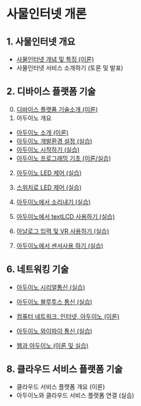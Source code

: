 # 사물인터넷 개론

## 1. 사물인터넷 개요
- [사물인터넷 개념 및 특징 (이론)](https://kwanulee.github.io/iot/docs/iot_overview/iot_concept.html)
- 사물인터넷 서비스 소개하기 (토론 및 발표)

## 2. 디바이스 플랫폼 기술 
0. [디바이스 플랫폼 기술소개 (이론)](https://kwanulee.github.io/iot/docs/device_platform/device_platform.html)
1. 아두이노 개요
  + [아두이노 소개 (이론)](https://kwanulee.github.io/iot/docs/starting_arduino/intro_arduino.html)
  + [아두이노 개발환경 설정 (실습)](https://kwanulee.github.io/iot/docs/starting_arduino/install_arduino_ide.html)
  + [아두이노 시작하기 (실습)](https://kwanulee.github.io/iot/docs/starting_arduino/start_arduino.html)
  + [아두이노 프로그래밍 기초 (이론/실습)](https://kwanulee.github.io/iot/docs/led_control/arduino_programming_basic.html)

2. [아두이노 LED 제어 (실습)](https://kwanulee.github.io/iot/docs/led_control/Arduino_LED_control.html)
3. [스위치로 LED 제어 (실습)](https://kwanulee.github.io/iot/docs/led_control/LED_control_with_switch.html)

4. [아두이노에서 소리내기 (실습)](https://kwanulee.github.io/iot/docs/sound_control/sound_control.html)
5. [아두이노에서 textLCD 사용하기 (실습)](https://kwanulee.github.io/iot/docs/text_lcd/text_lcd.html)

6. [아날로그 입력 및 VR 사용하기 (실습)](https://kwanulee.github.io/iot/docs/vr_input/vr_input.html)
7. [아두이노에서 센서사용 하기 (실습)](https://kwanulee.github.io/iot/docs/sensors/sensor.html)

<!--
- 아두이노로 모터 제어 (실습)
-->

## 6. 네트워킹 기술
- [아두이노 시리얼통신 (실습)](https://kwanulee.github.io/iot/docs/serial/serial.html)
- [아두이노 블루투스 통신 (실습)](https://kwanulee.github.io/iot/docs/bluetooth/bluetooth.html)

- [컴퓨터 네트워크, 인터넷, 아두이노 (이론)](https://kwanulee.github.io/iot/docs/internet/internet.html)
- [아두이노 와이파이 통신 (실습)](https://kwanulee.github.io/iot/docs/internet/internet.html#practice)
- [웹과 아두이노 (이론 및 실습)](https://kwanulee.github.io/iot/docs/internet/web_arduino.html)

## 8. 클라우드 서비스 플랫폼 기술 
- 클라우드 서비스 플랫폼 개요 (이론)
- 아두이노와 클라우드 서비스 플랫폼 연결 (실습)

<!--
- 아두이노, 앱인벤터, 클라우드 서비스 플랫폼 연동 (실습)

## 10. 사물인터넷 서비스 설계 프로젝트
- 서비스 개발 프로세스 (이론)
- 아이디어 도출 및 서비스 설계 (실습)
- 사물인터넷 서비스 설계 기획안 발표 (발표)
-->
